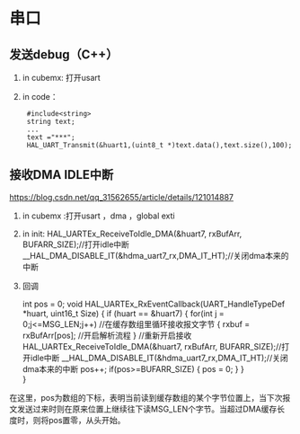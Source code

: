 # 串口
## 发送debug（C++）
1. in cubemx: 打开usart
2. in code：

        #include<string>
        string text;
        ...
        text ="***";
        HAL_UART_Transmit(&huart1,(uint8_t *)text.data(),text.size(),100);

## 接收DMA IDLE中断
<https://blog.csdn.net/qq_31562655/article/details/121014887>

1. in cubemx :打开usart ，dma ，global exti

2. in init:
    HAL_UARTEx_ReceiveToIdle_DMA(&huart7, rxBufArr, BUFARR_SIZE);//打开idle中断
	__HAL_DMA_DISABLE_IT(&hdma_uart7_rx,DMA_IT_HT);//关闭dma本来的中断

3. 回调

    int pos = 0;
    void HAL_UARTEx_RxEventCallback(UART_HandleTypeDef *huart, uint16_t Size)
    {
    	if (huart == &huart7)
    	{
    		for(int j = 0;j<=MSG_LEN;j++)  //在缓存数组里循环接收报文字节
    		{
    			rxbuf = rxBufArr[pos];
    			//开启解析流程
    		}
    		//重新开启接收
            HAL_UARTEx_ReceiveToIdle_DMA(&huart7, rxBufArr, BUFARR_SIZE);//打开idle中断
	       __HAL_DMA_DISABLE_IT(&hdma_uart7_rx,DMA_IT_HT);//关闭dma本来的中断
    		pos++;
    		if(pos>=BUFARR_SIZE)
    		{
    			pos = 0;
    		}
    	}	
    }

在这里，pos为数组的下标，表明当前读到缓存数组的某个字节位置上，当下次报文发送过来时则在原来位置上继续往下读MSG_LEN个字节。当超过DMA缓存长度时，则将pos置零，从头开始。
